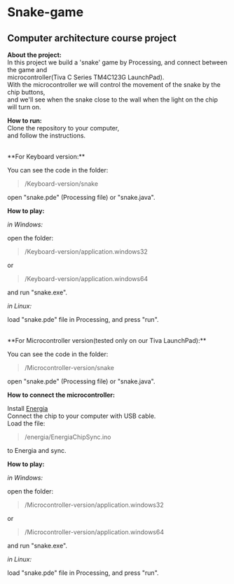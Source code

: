 # Snake-game


## **Computer architecture course project**

**About the project:**</br>
In this project we build a 'snake' game by Processing,
and connect between the game and</br>
microcontroller(Tiva C Series TM4C123G LaunchPad).</br>
With the microcontroller we will control the movement of the snake by the chip buttons,</br>
and we'll see when the snake close to the wall when the light on the chip will turn on.


**How to run:**</br>
Clone the repository to your computer,</br>
and follow the instructions.

</br>
**For Keyboard version:**</br>

You can see the code in the folder:</br>
>/Keyboard-version/snake</br>

open "snake.pde" (Processing file) or "snake.java".

**How to play:**</br>

*in Windows:*</br>

open the folder:
>/Keyboard-version/application.windows32 </br>

or </br>

>/Keyboard-version/application.windows64 </br>

and run "snake.exe".


*in Linux:*</br>

load "snake.pde" file in Processing, and press "run".</br>


</br>
**For Microcontroller version(tested only on our Tiva LaunchPad):**</br>

You can see the code in the folder:</br>

>/Microcontroller-version/snake</br>

open "snake.pde" (Processing file) or "snake.java".


**How to connect the microcontroller:**</br>

Install [Energia](http://energia.nu/)</br>
Connect the chip to your computer with USB cable.</br>
Load the file:</br>
>/energia/EnergiaChipSync.ino</br>

to Energia and sync.</br>


**How to play:**

*in Windows:*</br>

open the folder:
>/Microcontroller-version/application.windows32 </br>

or </br>

>/Microcontroller-version/application.windows64 </br>

and run "snake.exe".


*in Linux:*</br>

load "snake.pde" file in Processing, and press "run".</br>